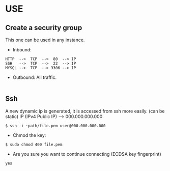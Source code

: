 # USE

## Create a security group
This one can be used in any instance.
* Inbound:
```
HTTP  -->  TCP  -->  80  --> IP
SSH   -->  TCP  -->  22  --> IP
MYSQL -->  TCP  --> 3306 --> IP
```
* Outbound:
All traffic.
<br><br>
## Ssh
A new dynamic ip is generated, it is accessed from ssh more easily. (can be static)
IP (IPv4 Public IP) --> 000.000.000.000

```
$ ssh -i ~path/file.pem user@000.000.000.000
```
* Chmod the key:
```
$ sudo chmod 400 file.pem
```
* Are you sure you want to continue connecting (ECDSA key fingerprint)
```
yes
```